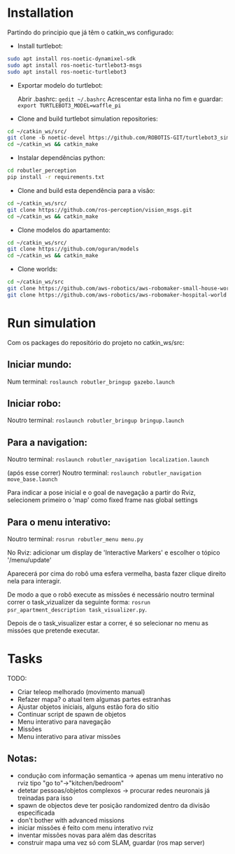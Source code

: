 # Installation
Partindo do principio que já têm o catkin_ws configurado:

- Install turtlebot:
```bash
sudo apt install ros-noetic-dynamixel-sdk
sudo apt install ros-noetic-turtlebot3-msgs
sudo apt install ros-noetic-turtlebot3
```

- Exportar modelo do turtlebot:

    Abrir .bashrc: `gedit ~/.bashrc`
    Acrescentar esta linha no fim e guardar: `export TURTLEBOT3_MODEL=waffle_pi`

- Clone and build turtlebot simulation repositories:
```bash
cd ~/catkin_ws/src/
git clone -b noetic-devel https://github.com/ROBOTIS-GIT/turtlebot3_simulations.git
cd ~/catkin_ws && catkin_make
```

- Instalar dependências python:
```bash
cd robutler_perception
pip install -r requirements.txt
```

- Clone and build esta dependência para a visão:
```bash
cd ~/catkin_ws/src/
git clone https://github.com/ros-perception/vision_msgs.git
cd ~/catkin_ws && catkin_make
```

- Clone modelos do apartamento:
```bash
cd ~/catkin_ws/src/
git clone https://github.com/oguran/models
cd ~/catkin_ws && catkin_make
```

- Clone worlds:
```bash
cd ~/catkin_ws/src
git clone https://github.com/aws-robotics/aws-robomaker-small-house-world
git clone https://github.com/aws-robotics/aws-robomaker-hospital-world
```


# Run simulation
Com os packages do repositório do projeto no catkin_ws/src:

## Iniciar mundo:

Num terminal: `roslaunch robutler_bringup gazebo.launch`


## Iniciar robo:

Noutro terminal: `roslaunch robutler_bringup bringup.launch`


## Para a navigation:

Noutro terminal: `roslaunch robutler_navigation localization.launch`

(após esse correr) Noutro terminal: `roslaunch robutler_navigation move_base.launch`

Para indicar a pose inicial e o goal de navegação a partir do Rviz, selecionem primeiro o 'map' como fixed frame nas global settings

## Para o menu interativo:

Noutro terminal: `rosrun robutler_menu menu.py`

No Rviz: adicionar um display de 'Interactive Markers' e escolher o tópico '/menu/update'

Aparecerá por cima do robô uma esfera vermelha, basta fazer clique direito nela para interagir.

De modo a que o robô execute as missões é necessário noutro terminal correr o task_vizualizer da seguinte forma: `rosrun psr_apartment_description task_visualizer.py`.

Depois de o task_visualizer estar a correr, é so selecionar no menu as missóes que pretende executar.

# Tasks

TODO:
- Criar teleop melhorado (movimento manual)
- Refazer mapa? o atual tem algumas partes estranhas
- Ajustar objetos iniciais, alguns estão fora do sítio
- Continuar script de spawn de objetos
- Menu interativo para navegação
- Missões
- Menu interativo para ativar missões

## Notas:
- condução com informação semantica -> apenas um menu interativo no rviz tipo "go to"->"kitchen/bedroom"
- detetar pessoas/objetos complexos -> procurar redes neuronais já treinadas para isso
- spawn de objectos deve ter posição randomized dentro da divisão especificada
- don't bother with advanced missions
- iniciar missões é feito com menu interativo rviz
- inventar missões novas para além das descritas
- construir mapa uma vez só com SLAM, guardar (ros map server)

